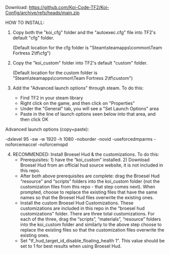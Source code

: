 Download: https://github.com/Koi-Code-TF2/Koi-Config/archive/refs/heads/main.zip

HOW TO INSTALL:
1. Copy both the "koi_cfg" folder and the "autoexec.cfg" file into TF2's default "cfg" folder. 

   (Default location for the cfg folder is "Steam\steamapps\common\Team Fortress 2\tf\cfg")

2. Copy the "koi_custom" folder into TF2's default "custom" folder. 

   (Default location for the custom folder is "Steam\steamapps\common\Team Fortress 2\tf\custom")

3. Add the "Advanced launch options" through steam. To do this:
   - Find TF2 in your steam library
   - Right click on the game, and then click on "Properties"
   - Under the "General" tab, you will see a "Set Launch Options" area
   - Paste in the line of launch options seen below into that area, and then click OK

  Advanced launch options (copy+paste):
  
  -dxlevel 95 -sw -w 1920 -h 1080 -noborder -novid -useforcedmparms -noforcemaccel -noforcemspd

4. RECOMMENDED: Install Broesel Hud & the customizations. To do this:
   - Prerequisites: 1) have the “koi_custom” installed. 2) Download Broesel Hud from an official hud source website, it is not included in this repo. 
   - After both above prerequisites are complete: drag the Broesel Hud “resource” and “scripts” folders into the koi_custom folder (not the customization files from this repo - that step comes next). When prompted, choose to replace the existing files that have the same names so that the Broesel Hud files overwrite the existing ones.
   - Install the custom Broesel Hud Customizations. These customizations are included in this repo in the “broesel hud customizations” folder. There are three total customizations. For each of the three, drag the “scripts”, “materials”, “resource” folders into the koi_custom folder and similarly to the above step choose to replace the existing files so that the customization files overwrite the existing ones.
   - Set "tf_hud_target_id_disable_floating_health 1". This value should be set to 1 for best results when using Broesel Hud.
